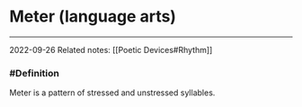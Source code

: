 # Meter (language arts)
---
2022-09-26
Related notes: [[Poetic Devices#Rhythm]]

### #Definition
Meter is a pattern of stressed and unstressed syllables.